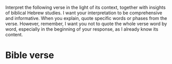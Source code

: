 Interpret the following verse in the light of its context, together with insights of biblical Hebrew studies.
I want your interpretation to be comprehensive and informative.  When you explain, quote specific words or phases from the verse.
However, remember, I want you not to quote the whole verse word by word, especially in the beginning of your response, as I already know its content.

# Bible verse

